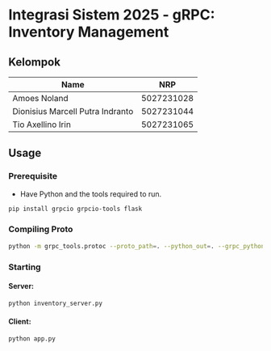 # Integrasi Sistem 2025 - gRPC: Inventory Management

## Kelompok

| Name                    | NRP        |
|-------------------------|------------|
| Amoes Noland            | 5027231028 |
| Dionisius Marcell Putra Indranto | 5027231044 |
| Tio Axellino Irin | 5027231065 |

## Usage

### Prerequisite

* Have Python and the tools required to run.
```sh
pip install grpcio grpcio-tools flask
```

### Compiling Proto
```sh
python -m grpc_tools.protoc --proto_path=. --python_out=. --grpc_python_out=. inventory.proto
```

### Starting

#### Server:
```sh
python inventory_server.py
```

#### Client:
```sh
python app.py
```